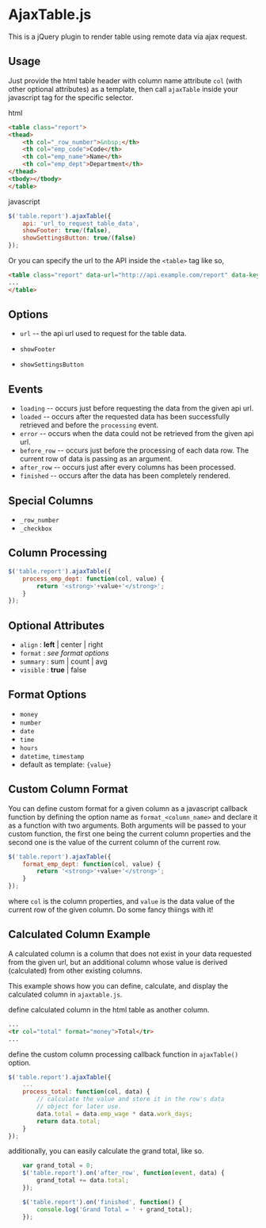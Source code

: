 AjaxTable.js
============

This is a jQuery plugin to render table using remote data via ajax request.

Usage
-----

Just provide the html table header with column name attribute `col` (with other optional attributes) as a template, then call `ajaxTable` inside your javascript tag for the specific selector.

html
```html
<table class="report">
<thead>
    <th col="_row_number">&nbsp;</th>
    <th col="emp_code">Code</th>
    <th col="emp_name">Name</th>
    <th col="emp_dept">Department</th>
</thead>
<tbody></tbody>
</table>
```


javascript  
```js
$('table.report').ajaxTable({
    api: 'url_to_request_table_data',
    showFooter: true/(false),
    showSettingsButton: true/(false)
});
```

Or you can specify the url to the API inside the `<table>` tag like so,

```html
<table class="report" data-url="http://api.example.com/report" data-key"data">
...
</table>
```


Options
-------
- `url` -- the api url used to request for the table data.

- `showFooter`

- `showSettingsButton`


Events
------
- `loading` -- occurs just before requesting the data from the given api url.
- `loaded` -- occurs after the requested data has been successfully retrieved and before the `processing` event.
- `error` -- occurs when the data could not be retrieved from the given api url.
- `before_row` -- occurs just before the processing of each data row. The current row of data is passing as an argument.
- `after_row` -- occurs just after every columns has been processed.
- `finished` -- occurs after the data has been completely rendered.

Special Columns
--------------

- `_row_number`
- `_checkbox`


Column Processing
-----------------
```js
$('table.report').ajaxTable({
    process_emp_dept: function(col, value) {
        return '<strong>'+value+'</strong>';
    }
});
```

Optional Attributes
--------------

- `align` : __left__ | center | right
- `format` : *see format options*
- `summary` : sum | count | avg
- `visible` : __true__ | false

Format Options
--------------
- `money`
- `number`
- `date`
- `time`
- `hours`
- `datetime`, `timestamp`
- default as template: `{value}`

Custom Column Format
-------------
You can define custom format for a given column as a javascript callback function by defining the option name as `format_<column_name>` and declare it as a function with two arguments. Both arguments will be passed to your custom function, the first one being the current column properties and the second one is the value of the current column of the current row.

```js
$('table.report').ajaxTable({
    format_emp_dept: function(col, value) {
        return '<strong>'+value+'</strong>';
    }
});
```

where `col` is the column properties, and `value` is the data value of the current row of the given column. Do some fancy thiings with it!

Calculated Column Example
-----
A calculated column is a column that does not exist in your data requested from the given url, but an additional column whose value is derived (calculated) from other existing columns.

This example shows how you can define, calculate, and display the calculated column in `ajaxtable.js`.

define calculated column in the html table as another column.

```html
...  
<tr col="total" format="money">Total</tr>
...  
```

define the custom column processing callback function in `ajaxTable()` option.

```js
$('table.report').ajaxTable({
    ...
    process_total: function(col, data) {
        // calculate the value and store it in the row's data
        // object for later use.
        data.total = data.emp_wage * data.work_days;
        return data.total;
    }
});
```

additionally, you can easily calculate the grand total, like so.

```js
    var grand_total = 0;
    $('table.report').on('after_row', function(event, data) {
        grand_total += data.total;
    });

    $('table.report').on('finished', function() {
        console.log('Grand Total = ' + grand_total);
    });
```

